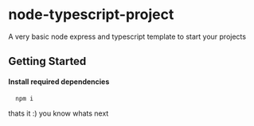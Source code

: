 # node-typescript-project

A very basic node express and typescript template to start your projects


## Getting Started

#### Install required dependencies

```bash
  npm i
```

thats it :)
you know whats next
